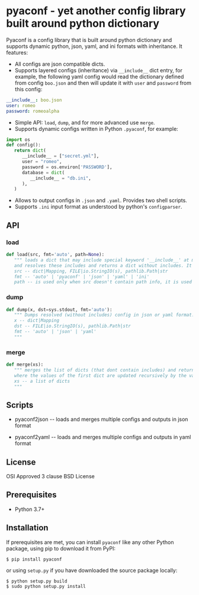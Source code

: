 # pyaconf - yet another config library built around python dictionary

Pyaconf is a config library that is built around python dictionary and supports dynamic python, json, yaml, and ini formats with inheritance.
It features:

* All configs are json compatible dicts.
* Supports layered configs (inheritance) via `__include__` dict entry, for example, the following yaml config would read the dictionary defined from config `boo.json` and then will update it with `user` and `password` from this config:

```yaml
__include__: boo.json
user: romeo
password: romeoalpha
```

* Simple API: `load`, `dump`, and for more advanced use `merge`.
* Supports dynamic configs written in Python `.pyaconf`, for example:

```python
import os
def config():
   return dict(
      __include__ = ["secret.yml"],
      user = "romeo", 
      password = os.environ['PASSWORD'],
      database = dict(
         __include__ = "db.ini",
      ),
   )
```

* Allows to output configs in `.json` and `.yaml`. Provides two shell scripts.
* Supports `.ini` input format as understood by python's `configparser`.

## API

### load

```python
def load(src, fmt='auto', path=None):
   """ loads a dict that may include special keyword '__include__' at multiple levels,
   and resolves these includes and returns a dict without includes. It can also read the input dict from a file
   src -- dict|Mapping, FILE|io.StringIO(s), pathlib.Path|str
   fmt -- 'auto' | 'pyaconf' | 'json' | 'yaml' | 'ini'
   path -- is used only when src doesn't contain path info, it is used for error messages and resolve relative include paths
```

### dump

```python
def dump(x, dst=sys.stdout, fmt='auto'):
   """ Dumps resolved (without includes) config in json or yaml format. It doesn't preserve comments either. 
   x -- dict|Mapping
   dst -- FILE|io.StringIO(s), pathlib.Path|str
   fmt -- 'auto' | 'json' | 'yaml'
   """
```


### merge

```python
def merge(xs):
   """ merges the list of dicts (that dont contain includes) and returns a new dict
   where the values of the first dict are updated recursively by the values of the second dict.
   xs -- a list of dicts
   """
```

## Scripts

* pyaconf2json -- loads and merges multiple configs and outputs in json format

* pyaconf2yaml -- loads and merges multiple configs and outputs in yaml format

## License

OSI Approved 3 clause BSD License

## Prerequisites

* Python 3.7+

## Installation

If prerequisites are met, you can install `pyaconf` like any other Python package, using pip to download it from PyPI:

    $ pip install pyaconf

or using `setup.py` if you have downloaded the source package locally:

    $ python setup.py build
    $ sudo python setup.py install
